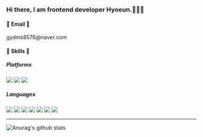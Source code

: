 ### Hi there, I am frontend developer Hyoeun.👋🇰🇷

<h4> 🌼 Email 🌼 </h4>
gydms8576@naver.com

<h4> 🌻 Skills 🌻 </h4>
<h5> Platforms </h5>
<div>
  <img src="https://img.shields.io/badge/Android-F6FFDE?style={스타일}&logo=Android&logoColor={로고 색깔}" />
  <img src="https://img.shields.io/badge/AndroidStudio-2A2F4F?style={스타일}&logo=androidstudio&logoColor={로고 색깔}" />
  <img src="https://img.shields.io/badge/eclipseide-FF6D60?style={스타일}&logo=eclipseide&logoColor={로고 색깔}" />
</div>
<h5> Languages </h5>
<div>
  <img src="https://img.shields.io/badge/HTML-FFF6DC?style={스타일}&logo=html5&logoColor={로고 색깔}" />
  <img src="https://img.shields.io/badge/CSS-7EAA92?style={스타일}&logo=css3&logoColor={로고 색깔}" />
  <img src="https://img.shields.io/badge/JavaScript-E2F6CA?style={스타일}&logo=javascript&logoColor={로고 색깔}" />
  <img src="https://img.shields.io/badge/Java-4C4C6D?style={스타일}&logo=flat&logoColor={로고 색깔}" />
  <img src="https://img.shields.io/badge/C-FFF6DC?style={스타일}&logo=c&logoColor={로고 색깔}" />
  <img src="https://img.shields.io/badge/C++-CEE6F3?style={스타일}&logo=cplusplus&logoColor={로고 색깔}" />
  <img src="https://img.shields.io/badge/Python-FCE9F1?style={스타일}&logo=python&logoColor={로고 색깔}" />
</div> <hr>

![Anurag's github stats](https://github-readme-stats.vercel.app/api?username=honghyoeun&show_icons=true&theme=flag-india)
